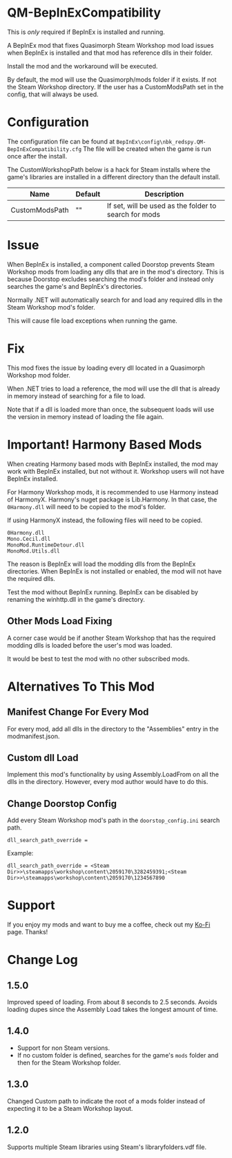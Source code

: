 # QM-BepInExCompatibility

This is *only* required if BepInEx is installed and running.

A BepInEx mod that fixes Quasimorph Steam Workshop mod load issues when BepInEx is installed and that mod has reference dlls in their folder.

Install the mod and the workaround will be executed.

By default, the mod will use the Quasimorph/mods folder if it exists.  If not the Steam Workshop directory.
If the user has a CustomModsPath set in the config, that will always be used.

# Configuration

The configuration file can be found at ```BepInEx\config\nbk_redspy.QM-BepInExCompatibility.cfg```
The file will be created when the game is run once after the install.


The CustomWorkshopPath below is a hack for Steam installs where the game's libraries are installed in a different directory than the default install.

|Name|Default|Description|
|--|--|--|
|CustomModsPath|""|If set, will be used as the folder to search for mods|



# Issue
When BepInEx is installed, a component called Doorstop prevents Steam Workshop mods from loading any dlls that are in the mod's directory.
This is because Doorstop excludes searching the mod's folder and instead only searches the game's and  BepInEx's directories.

Normally .NET will automatically search for and load any required dlls in the Steam Workshop mod's folder.

This will cause file load exceptions when running the game.

# Fix
This mod fixes the issue by loading every dll located in a Quasimorph Workshop mod folder.

When .NET tries to load a reference, the mod will use the dll that is already in memory instead of searching for a file  to load.

Note that if a dll is loaded more than once, the subsequent loads will use the version in memory instead of loading the file again.

# Important! Harmony Based Mods
When creating Harmony based mods with BepInEx installed, the mod may work with BepInEx installed, but not without it.  Workshop users will not have BepInEx installed.

For Harmony Workshop mods, it is recommended to use Harmony instead of HarmonyX.  Harmony's nuget package is Lib.Harmony.
In that case, the `0Harmony.dll` will need to be copied to the mod's folder.

If using HarmonyX instead, the following files will need to be copied.
```
0Harmony.dll
Mono.Cecil.dll
MonoMod.RuntimeDetour.dll
MonoMod.Utils.dll
```

The reason is BepInEx will load the modding dlls from the BepInEx directories.  When BepInEx is not installed or enabled, the mod will not have the required dlls.

Test the mod without BepInEx running.  BepInEx can be disabled by renaming the winhttp.dll in the game's directory.

## Other Mods Load Fixing
A corner case would be if another Steam Workshop that has the required modding dlls is loaded before the user's mod was loaded.  

It would be best to test the mod with no other subscribed mods.


# Alternatives To This Mod

## Manifest Change For Every Mod
For every mod, add all dlls in the directory to the "Assemblies" entry in the modmanifest.json.

## Custom dll Load
Implement this mod's functionality by using Assembly.LoadFrom on all the dlls in the directory.  However, every mod author would have to do this.

## Change Doorstop Config

Add every Steam Workshop mod's path in the ```doorstop_config.ini``` search path.

```dll_search_path_override =```

Example:

```dll_search_path_override = <Steam Dir>>\steamapps\workshop\content\2059170\3282459391;<Steam Dir>>\steamapps\workshop\content\2059170\1234567890```

# Support
If you enjoy my mods and want to buy me a coffee, check out my [Ko-Fi](https://ko-fi.com/nbkredspy71915) page.
Thanks!

# Change Log

## 1.5.0
Improved speed of loading.  From about 8 seconds to 2.5 seconds.  Avoids loading dupes since the Assembly Load takes the longest amount of time.

## 1.4.0
* Support for non Steam versions.
* If no custom folder is defined, searches for the game's `mods` folder and then for the Steam Workshop folder.

## 1.3.0

Changed Custom path to indicate the root of a mods folder instead of expecting it to be a Steam Workshop layout.

## 1.2.0

Supports multiple Steam libraries using Steam's libraryfolders.vdf file.
